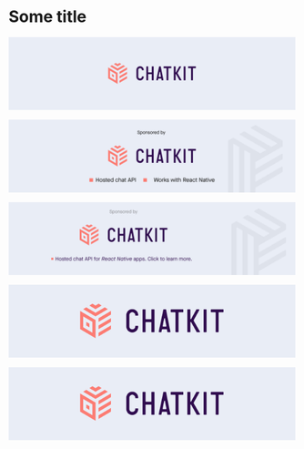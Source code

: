 # Some title

<p align="center">
  <img width="650" src="https://raw.githubusercontent.com/bookercodes/sponsor-formatting-experiments/master/Slash%20Crop%20Example%20One%20on%20Grey.png" alt="Awesome Node.js">
</p>


<p align="center">
  <img width="650" src="https://raw.githubusercontent.com/bookercodes/sponsor-formatting-experiments/master/Slash%20Crop%20Example%20One%20on%20Grey3.png" alt="Awesome Node.js">
</p>
<p align="center">
  <img width="650" src="https://github.com/bookercodes/sponsor-formatting-experiments/blob/master/Slash%20Crop%20Example%20One%20on%20Grey6.png?raw=true" alt="Awesome Node.js">
</p>

<p align="center">
  <img width="650" src="https://github.com/bookercodes/sponsor-formatting-experiments/blob/master/Chatkit.png?raw=true" alt="Awesome Node.js">
</p>


<p align="center">
  <img src="https://github.com/bookercodes/sponsor-formatting-experiments/blob/master/Chatkit.png?raw=true" alt="Awesome Node.js">
</p>


